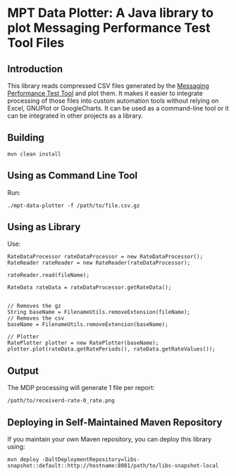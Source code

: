 MPT Data Plotter: A Java library to plot Messaging Performance Test Tool Files
============


Introduction
----

This library reads compressed CSV files generated by the [Messaging Performance Test Tool](https://github.com/orpiske/msg-perf-tool/) and plot them. It makes it
easier to integrate processing of those files into custom automation tools without relying on Excel, GNUPlot or
GoogleCharts.
It can be used as a command-line tool or it can be integrated in other projects as a library.


Building
----

```
mvn clean install
```



Using as Command Line Tool
----

Run:

```
./mpt-data-plotter -f /path/to/file.csv.gz
```

Using as Library
----

Use:

```
RateDataProcessor rateDataProcessor = new RateDataProcessor();
RateReader rateReader = new RateReader(rateDataProcessor);

rateReader.read(fileName);

RateData rateData = rateDataProcessor.getRateData();


// Removes the gz
String baseName = FilenameUtils.removeExtension(fileName);
// Removes the csv
baseName = FilenameUtils.removeExtension(baseName);

// Plotter
RatePlotter plotter = new RatePlotter(baseName);
plotter.plot(rateData.getRatePeriods(), rateData.getRateValues());
```

Output
----

The MDP processing will generate 1 file per report: 

```
/path/to/receiverd-rate-0_rate.png
```

Deploying in Self-Maintained Maven Repository
----

If you maintain your own Maven repository, you can deploy this library using:

```
mvn deploy -DaltDeploymentRepository=libs-snapshot::default::http://hostname:8081/path/to/libs-snapshot-local
```